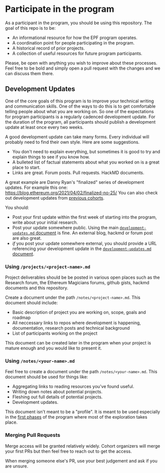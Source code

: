 # Participate in the program

As a participant in the program, you should be using this repository. The goal of this repo is to be:

- An informational resource for how the EPF program operates.
- A coordination point for people participating in the program.
- A historical record of prior projects.
- A collection of useful resources for future program participants.

Please, be open with anything you wish to improve about these processes. Feel free to be bold and simply open a pull request with the changes and we can discuss them there.

## Development Updates

One of the core goals of this program is to improve your technical writing and communication skills. One of the ways to do this is to get comfortable telling people about what you are working on. So one of the expectations for program participants is a regularly cadenced development update. For the duration of the program, all participants should publish a development update at least once every two weeks.

A good development update can take many forms. Every individual will probably need to find their own style. Here are some suggestions.

- You don't need to explain everything, but sometimes it is good to try and explain things to see if you know how.
- A bulleted list of factual statements about what you worked on is a great place to start.
- Links are great. Forum posts. Pull requests. HackMD documents.

A great example are Danny Ryan's "finalized" series of development updates. For example this one: https://blog.ethereum.org/2021/04/02/finalized-no-25/
You can also check out development updates from [previous cohorts](https://github.com/eth-protocol-fellows/cohort-zero/blob/main/development-updates.md). 

You should: 

- Post your first update within the first week of starting into the program, write about your initial research. 
- Post your update somewhere public. Using the main [`development-updates.md` document](/development-updates.md) is fine. An external blog, hackmd or forum post are also great.
- *if* you post your update somewhere external, you should provide a URL referencing your development update in the [`development-updates.md` document](/development-updates.md).


### Using `/projects/<project-name>.md`

Project deliverables should be be posted in various open places such as the Research forum, the Ethereum Magicians forums, github gists, hackmd documents and this repository. 

Create a document under the path `/notes/<project-name>.md`. This document should include: 

- Basic description of project you are working on, scope, goals and roadmap
- All neccessary links to repos where development is happening, documentation, research posts and technical background 
- List of participants working on the project

 This document can be created later in the program when your project is mature enough and you would like to present it. 


### Using `/notes/<your-name>.md`

Feel free to create a document under the path `/notes/<your-name>.md`. This document should be used for things like:

- Aggregating links to reading resources you've found useful.
- Writing down notes about potential projects.
- Fleshing out full details of potential projects.
- Development updates.

This document isn't meant to be a "profile". It is meant to be used especially in the [first phases](/program-guide/program-details.md#phase-one) of the program where most of the exploration takes place. 

### Merging Pull Requests

Merge access will be granted relatively widely. Cohort organizers will merge your first PRs but then feel free to reach out to get the access. 

When merging someone else's PR, use your best judgement and ask if you are unsure. 